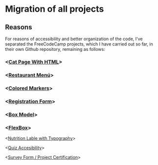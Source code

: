 # Migration of all projects

## Reasons

For reasons of accessibility and better organization of the code, I've separated the FreeCodeCamp projects, which I have carried out so far, in their own Github repository, remaining as follows:

### <[Cat Page With HTML]>

### <[Restaurant Menú]>

### <[Colored Markers]>

### <[Registration Form]>

### <[Box Model]>

### <[FlexBox]>

<[Nutrition Lable with Typography]>

<[Quiz Accesibility]>

<[Survey Form / Project Certification]>

[Cat Page With HTML]: ttps://github.com/Ricardo-Vargas-Gonzalez/Cat-Page-With-HTM
[Restaurant Menú]: ttps://github.com/Ricardo-Vargas-Gonzalez/Menu-Restauran
[Colored Markers]: ttps://github.com/Ricardo-Vargas-Gonzalez/Colored-Marker
[Registration Form]: ttps://github.com/Ricardo-Vargas-Gonzalez/Registration-For
[Box Model]: https://github.com/Ricardo-Vargas-Gonzalez/Box-Model
[FlexBox]: https://github.com/Ricardo-Vargas-Gonzalez/FlexBox
[Nutrition Lable with Typography]: https://github.com/Ricardo-Vargas-Gonzalez/tipography-nutrition-label
[Quiz Accesibility]: https://github.com/Ricardo-Vargas-Gonzalez/accesibility-quiz
[Survey Form / Project Certification]: https://github.com/Ricardo-Vargas-Gonzalez/Survey-Form-Certification-Project-FCC.git
